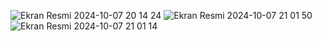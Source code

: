![Ekran Resmi 2024-10-07 20 14 24](https://github.com/user-attachments/assets/a5279730-c6e1-4efb-9d3f-7948d6892718)
![Ekran Resmi 2024-10-07 21 01 50](https://github.com/user-attachments/assets/090bf082-d4f4-4ef3-8aec-de2ef3bf9738)
![Ekran Resmi 2024-10-07 21 01 14](https://github.com/user-attachments/assets/3e8e4ad4-721d-4451-978a-fb9c984a8a2d)
